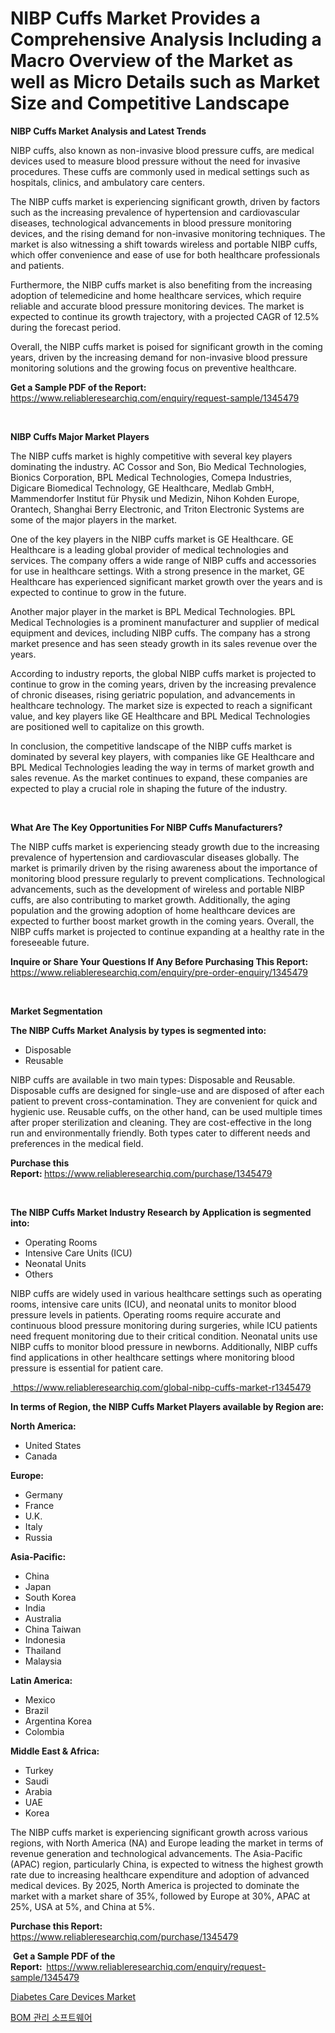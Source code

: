 <p><h1>NIBP Cuffs Market Provides a Comprehensive Analysis Including a Macro Overview of the Market as well as Micro Details such as Market Size and Competitive Landscape</h1></p><p><strong>NIBP Cuffs Market Analysis and Latest Trends</strong></p>
<p><p>NIBP cuffs, also known as non-invasive blood pressure cuffs, are medical devices used to measure blood pressure without the need for invasive procedures. These cuffs are commonly used in medical settings such as hospitals, clinics, and ambulatory care centers.</p><p>The NIBP cuffs market is experiencing significant growth, driven by factors such as the increasing prevalence of hypertension and cardiovascular diseases, technological advancements in blood pressure monitoring devices, and the rising demand for non-invasive monitoring techniques. The market is also witnessing a shift towards wireless and portable NIBP cuffs, which offer convenience and ease of use for both healthcare professionals and patients.</p><p>Furthermore, the NIBP cuffs market is also benefiting from the increasing adoption of telemedicine and home healthcare services, which require reliable and accurate blood pressure monitoring devices. The market is expected to continue its growth trajectory, with a projected CAGR of 12.5% during the forecast period.</p><p>Overall, the NIBP cuffs market is poised for significant growth in the coming years, driven by the increasing demand for non-invasive blood pressure monitoring solutions and the growing focus on preventive healthcare.</p></p>
<p><strong>Get a Sample PDF of the Report:&nbsp;</strong> <a href="https://www.reliableresearchiq.com/enquiry/request-sample/1345479">https://www.reliableresearchiq.com/enquiry/request-sample/1345479</a></p>
<p>&nbsp;</p>
<p><strong>NIBP Cuffs Major Market Players</strong></p>
<p><p>The NIBP cuffs market is highly competitive with several key players dominating the industry. AC Cossor and Son, Bio Medical Technologies, Bionics Corporation, BPL Medical Technologies, Comepa Industries, Digicare Biomedical Technology, GE Healthcare, Medlab GmbH, Mammendorfer Institut für Physik und Medizin, Nihon Kohden Europe, Orantech, Shanghai Berry Electronic, and Triton Electronic Systems are some of the major players in the market.</p><p>One of the key players in the NIBP cuffs market is GE Healthcare. GE Healthcare is a leading global provider of medical technologies and services. The company offers a wide range of NIBP cuffs and accessories for use in healthcare settings. With a strong presence in the market, GE Healthcare has experienced significant market growth over the years and is expected to continue to grow in the future.</p><p>Another major player in the market is BPL Medical Technologies. BPL Medical Technologies is a prominent manufacturer and supplier of medical equipment and devices, including NIBP cuffs. The company has a strong market presence and has seen steady growth in its sales revenue over the years.</p><p>According to industry reports, the global NIBP cuffs market is projected to continue to grow in the coming years, driven by the increasing prevalence of chronic diseases, rising geriatric population, and advancements in healthcare technology. The market size is expected to reach a significant value, and key players like GE Healthcare and BPL Medical Technologies are positioned well to capitalize on this growth.</p><p>In conclusion, the competitive landscape of the NIBP cuffs market is dominated by several key players, with companies like GE Healthcare and BPL Medical Technologies leading the way in terms of market growth and sales revenue. As the market continues to expand, these companies are expected to play a crucial role in shaping the future of the industry.</p></p>
<p>&nbsp;</p>
<p><strong>What Are The Key Opportunities For NIBP Cuffs Manufacturers?</strong></p>
<p><p>The NIBP cuffs market is experiencing steady growth due to the increasing prevalence of hypertension and cardiovascular diseases globally. The market is primarily driven by the rising awareness about the importance of monitoring blood pressure regularly to prevent complications. Technological advancements, such as the development of wireless and portable NIBP cuffs, are also contributing to market growth. Additionally, the aging population and the growing adoption of home healthcare devices are expected to further boost market growth in the coming years. Overall, the NIBP cuffs market is projected to continue expanding at a healthy rate in the foreseeable future.</p></p>
<p><strong>Inquire or Share Your Questions If Any Before Purchasing This Report:</strong> <a href="https://www.reliableresearchiq.com/enquiry/pre-order-enquiry/1345479">https://www.reliableresearchiq.com/enquiry/pre-order-enquiry/1345479</a></p>
<p>&nbsp;</p>
<p><strong>Market Segmentation</strong></p>
<p><strong>The NIBP Cuffs Market Analysis by types is segmented into:</strong></p>
<p><ul><li>Disposable</li><li>Reusable</li></ul></p>
<p><p>NIBP cuffs are available in two main types: Disposable and Reusable. Disposable cuffs are designed for single-use and are disposed of after each patient to prevent cross-contamination. They are convenient for quick and hygienic use. Reusable cuffs, on the other hand, can be used multiple times after proper sterilization and cleaning. They are cost-effective in the long run and environmentally friendly. Both types cater to different needs and preferences in the medical field.</p></p>
<p><strong>Purchase this Report:&nbsp;</strong><a href="https://www.reliableresearchiq.com/purchase/1345479">https://www.reliableresearchiq.com/purchase/1345479</a></p>
<p>&nbsp;</p>
<p><strong>The NIBP Cuffs Market Industry Research by Application is segmented into:</strong></p>
<p><ul><li>Operating Rooms</li><li>Intensive Care Units (ICU)</li><li>Neonatal Units</li><li>Others</li></ul></p>
<p><p>NIBP cuffs are widely used in various healthcare settings such as operating rooms, intensive care units (ICU), and neonatal units to monitor blood pressure levels in patients. Operating rooms require accurate and continuous blood pressure monitoring during surgeries, while ICU patients need frequent monitoring due to their critical condition. Neonatal units use NIBP cuffs to monitor blood pressure in newborns. Additionally, NIBP cuffs find applications in other healthcare settings where monitoring blood pressure is essential for patient care.</p></p>
<p><a href="https://www.reliableresearchiq.com/global-nibp-cuffs-market-r1345479">&nbsp;https://www.reliableresearchiq.com/global-nibp-cuffs-market-r1345479</a></p>
<p><strong>In terms of Region, the NIBP Cuffs Market Players available by Region are:</strong></p>
<p>
    <p> <strong> North America: </strong>
        <ul>
            <li>United States</li>
            <li>Canada</li>
        </ul>
        </p> 
    <p> <strong> Europe: </strong>
        <ul>
            <li>Germany</li>
            <li>France</li>
            <li>U.K.</li>
            <li>Italy</li>
            <li>Russia</li>
        </ul>
        </p> 
    <p> <strong> Asia-Pacific: </strong>
        <ul>
            <li>China</li>
            <li>Japan</li>
            <li>South Korea</li>
            <li>India</li>
            <li>Australia</li>
            <li>China Taiwan</li>
            <li>Indonesia</li>
            <li>Thailand</li>
            <li>Malaysia</li>
        </ul>
        </p> 
    <p> <strong> Latin America: </strong>
        <ul>
            <li>Mexico</li>
            <li>Brazil</li>
            <li>Argentina Korea</li>
            <li>Colombia</li>
        </ul>
        </p> 
    <p> <strong> Middle East & Africa: </strong>
        <ul>
            <li>Turkey</li>
            <li>Saudi</li>
            <li>Arabia</li>
            <li>UAE</li>
            <li>Korea</li>
        </ul>
    </p>
    </p>
<p><p>The NIBP cuffs market is experiencing significant growth across various regions, with North America (NA) and Europe leading the market in terms of revenue generation and technological advancements. The Asia-Pacific (APAC) region, particularly China, is expected to witness the highest growth rate due to increasing healthcare expenditure and adoption of advanced medical devices. By 2025, North America is projected to dominate the market with a market share of 35%, followed by Europe at 30%, APAC at 25%, USA at 5%, and China at 5%.</p></p>
<p><strong>Purchase this Report: </strong><a href="https://www.reliableresearchiq.com/purchase/1345479">https://www.reliableresearchiq.com/purchase/1345479</a></p>
<p>&nbsp;<strong>Get a Sample PDF of the Report:&nbsp;&nbsp;</strong><a href="https://www.reliableresearchiq.com/enquiry/request-sample/1345479">https://www.reliableresearchiq.com/enquiry/request-sample/1345479</a></p>
<p><strong></strong></p>
<p><p><a href="https://github.com/ayamgoreng5458/Market-Research-Report-List-1/blob/main/diabetes-care-devices-market.md">Diabetes Care Devices Market</a></p><p><a href="https://github.com/vss5505pa7z1p/Market-Research-Report-List-3/blob/main/735449074901.md">BOM 관리 소프트웨어</a></p></p>